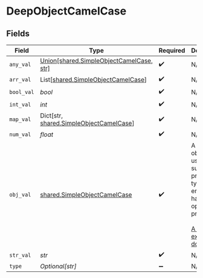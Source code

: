 # DeepObjectCamelCase


## Fields

| Field                                                                                                                                                             | Type                                                                                                                                                              | Required                                                                                                                                                          | Description                                                                                                                                                       |
| ----------------------------------------------------------------------------------------------------------------------------------------------------------------- | ----------------------------------------------------------------------------------------------------------------------------------------------------------------- | ----------------------------------------------------------------------------------------------------------------------------------------------------------------- | ----------------------------------------------------------------------------------------------------------------------------------------------------------------- |
| `any_val`                                                                                                                                                         | [Union[shared.SimpleObjectCamelCase, str]](../../models/shared/anyval.md)                                                                                         | :heavy_check_mark:                                                                                                                                                | N/A                                                                                                                                                               |
| `arr_val`                                                                                                                                                         | List[[shared.SimpleObjectCamelCase](../../models/shared/simpleobjectcamelcase.md)]                                                                                | :heavy_check_mark:                                                                                                                                                | N/A                                                                                                                                                               |
| `bool_val`                                                                                                                                                        | *bool*                                                                                                                                                            | :heavy_check_mark:                                                                                                                                                | N/A                                                                                                                                                               |
| `int_val`                                                                                                                                                         | *int*                                                                                                                                                             | :heavy_check_mark:                                                                                                                                                | N/A                                                                                                                                                               |
| `map_val`                                                                                                                                                         | Dict[str, [shared.SimpleObjectCamelCase](../../models/shared/simpleobjectcamelcase.md)]                                                                           | :heavy_check_mark:                                                                                                                                                | N/A                                                                                                                                                               |
| `num_val`                                                                                                                                                         | *float*                                                                                                                                                           | :heavy_check_mark:                                                                                                                                                | N/A                                                                                                                                                               |
| `obj_val`                                                                                                                                                         | [shared.SimpleObjectCamelCase](../../models/shared/simpleobjectcamelcase.md)                                                                                      | :heavy_check_mark:                                                                                                                                                | A simple object that uses all our supported primitive types and enums and has optional properties.<br/><br/>[A link to the external docs.](https://docs.speakeasyapi.dev) |
| `str_val`                                                                                                                                                         | *str*                                                                                                                                                             | :heavy_check_mark:                                                                                                                                                | N/A                                                                                                                                                               |
| `type`                                                                                                                                                            | *Optional[str]*                                                                                                                                                   | :heavy_minus_sign:                                                                                                                                                | N/A                                                                                                                                                               |